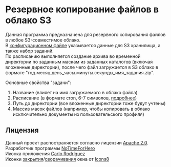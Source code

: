 # Резервное копирование файлов в облако S3

Данная программа предназначена для резервного копирования файлов в любое S3-совместимое облако.  
В [конфигурационном файле](config_example.json) указывается данные для S3 хранилища, а также набор заданий.  
По расписанию выполняется создание архива во временной директории по заданным маскам из заданных каталогов (включая вложенные директории), после чего файл загружается в S3 облако в формате "год.месяц.день_часы.минуты.секунды_имя_задания.zip".  

Основные свойства "задачи":
1. Название (влияет на имя загружаемого в облако файла)
2. Расписание (в формате cron, 6-7 символов, [подробнее](http://www.quartz-scheduler.org/documentation/quartz-2.3.0/tutorials/crontrigger.html))
3. Путь до директории (все вложенные директории тоже будут учтены)
4. Массив масок файлов (например, чтобы копировать в облако исключительно документы из пользовательского профиля)

## Лицензия

Данный проект распостраняется согласно лицензии [Apache 2.0](LICENSE.txt).  
Разработчик программы [NoTimeForHero](https://github.com/notimeforhero)  
Иконка приложения [Carlo Rodríguez](https://www.iconfinder.com/CarloRodriguez)  
Иконки [закрытия](https://icons8.ru/icons/set/close-window)/[сворачивания](https://icons8.ru/icons/set/minimize-window--v2) окна от [Icons8](https://icons8.ru)